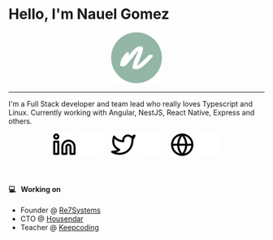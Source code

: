 # Hello, I'm Nauel Gomez

<p align="center">
  <a href="https://aralroca.com">
    <img width="100" src="img/profile.png" alt="logo" />
  </a>
</p>

-----------

I'm a Full Stack developer and team lead who really loves Typescript and Linux. Currently working with Angular, NestJS, React Native, Express and others.
<br />

<p align="center">

<div align="center">
<a href="https://linkedin.com/in/nauelg#gh-light-mode-only"><img src="./img/linkedin-light.svg" alt="website"></a>
<a href="https://linkedin.com/in/nauelg#gh-dark-mode-only"><img src="./img/linkedin-dark.svg" alt="website"></a>
&nbsp;&nbsp;
<a href="https://twitter.com/nauelg#gh-light-mode-only"><img src="./img/twitter-light.svg" alt="website"></a>
<a href="https://twitter.com/nauelg#gh-dark-mode-only"><img src="./img/twitter-dark.svg" alt="website"></a>
&nbsp;&nbsp;
<a href="https://re7systems.com#gh-light-mode-only"><img src="./img/globe-light.svg" alt="website"></a>
<a href="https://re7systems.com#gh-dark-mode-only"><img src="./img/globe-dark.svg" alt="website"></a>
</div>

</p>

<br />

#### 💻&nbsp;&nbsp;&nbsp;Working on
- Founder @ [Re7Systems](https://www.re7systems.com)
- CTO @ [Housendar](https://www.housendar.com)
- Teacher @ [Keepcoding](https://www.keepcoding.io)

<br />

